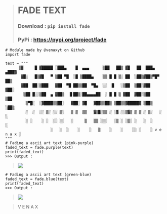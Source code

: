 > # FADE TEXT
> ### **Download** : ``pip install fade``<br>
> ### **PyPi : https://pypi.org/project/fade**
```
# Module made by @venaxyt on Github
import fade

text = """
      ▒▓     █ ▓█████ ░███▄    █  ▄▄▄      ▒██   ██▒ ▓█   ██  ███▄ ▄███▓
       ▓█░   █▒▓█   ▀ ▒██ ▀█  ░█ ▒████▄    ▒▒ █ █ ▒░ ██  ░██▒▓██▒▀█▀ ██▒
       ▓██  ██░▒███   ▓██  ▀█ ██▒▒██  ▀█▄  ░░  █   ░▒██  ▒██░▓██    ▓██░
        ▒██ █░░▒██  ▄ ▓██▒  ▐▌██▒░██▄▄▄▄██  ░ █ █ ▒ ▓██  ▓██░▒██    ▒██
         ▒▀█░  ░▓████▒▒██░   ▓██░ ▓█   ▓██▒▒██▒ ▒██▒▒▓█████▓ ▒██▒   ░██▒
         ░  ░  ░░ ▒░ ░░ ▒░   ▒ ▒  ▒▒   ▓▒█░▒▒ ░ ░▓ ░░▒▓▒ ▒ ▒ ░ ▒░   ░  ░
         ░ ░    ░ ░  ░░ ░░   ░     ▒   ▒▒ ░░░   ░▒ ░ ░▒░ ░   ░  ░      ░
                    ░   ░  ░    ░    ░   ▒    ░    ░    ░░ ░    ░ v e n a x ░
"""
# Fading a ascii art text (pink-purple)
faded_text = fade.purple(text)
print(faded_text)
>>> Output :
```
> ![](https://github.com/venaxyt/fade/blob/main/images/purple-pink.PNG)
```
# Fading a ascii art text (green-blue)
faded_text = fade.blue(text)
print(faded_text)
>>> Output :
```
> ![](https://github.com/venaxyt/fade/blob/main/images/blue-green.PNG)

> V E N A X
